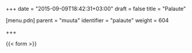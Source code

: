 +++
date = "2015-09-09T18:42:31+03:00"
draft = false
title = "Palaute"

[menu.pdn]
    parent = "muuta"
    identifier = "palaute"
    weight = 604

+++

{{< form >}}
